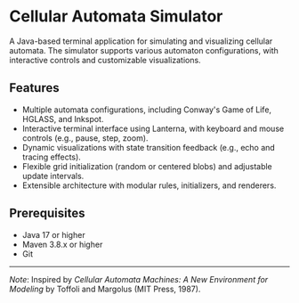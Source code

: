 # Cellular Automata Simulator

A Java-based terminal application for simulating and visualizing cellular automata. The simulator supports various automaton configurations, with interactive controls and customizable visualizations.

## Features

- Multiple automata configurations, including Conway's Game of Life, HGLASS, and Inkspot.
- Interactive terminal interface using Lanterna, with keyboard and mouse controls (e.g., pause, step, zoom).
- Dynamic visualizations with state transition feedback (e.g., echo and tracing effects).
- Flexible grid initialization (random or centered blobs) and adjustable update intervals.
- Extensible architecture with modular rules, initializers, and renderers.

## Prerequisites

- Java 17 or higher
- Maven 3.8.x or higher
- Git
---
*Note*: Inspired by *Cellular Automata Machines: A New Environment for Modeling* by Toffoli and Margolus (MIT Press, 1987).